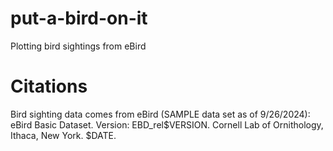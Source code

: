 # put-a-bird-on-it
Plotting bird sightings from eBird

# Citations
Bird sighting data comes from eBird (SAMPLE data set as of 9/26/2024):
eBird Basic Dataset. Version: EBD_rel$VERSION. Cornell Lab of Ornithology, Ithaca, New York. $DATE.